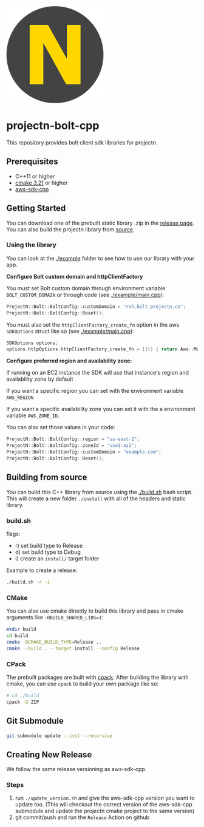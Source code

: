 ![projectn.png](./projectn.png)
# projectn-bolt-cpp

This repository provides bolt client sdk libraries for projectn.

## Prerequisites

- C++11 or higher
- [cmake 3.21](https://cmake.org/) or higher
- [aws-sdk-cpp](https://docs.aws.amazon.com/sdk-for-cpp/v1/developer-guide/getting-started.html)

## Getting Started

You can download one of the prebuilt static library .zip in the [release page](TODO).
You can also build the projectn library from [source](#building-from-source).

### Using the library

You can look at the [./example](./example) folder to see how to use our library with your app.

**Configure Bolt custom domain and httpClientFactory**

You must set Bolt custom domain through environment variable `BOLT_CUSTOM_DOMAIN` or through code (see [./example/main.cpp](./example/main.cpp)):

```c++
ProjectN::Bolt::BoltConfig::customDomain = "rvh.bolt.projectn.co";
ProjectN::Bolt::BoltConfig::Reset();
```

You must also set the `httpClientFactory_create_fn` option in the aws `SDKOptions` struct like so (see [./example/main.cpp](./example/main.cpp)): 

```c++
SDKOptions options;
options.httpOptions.httpClientFactory_create_fn = []() { return Aws::MakeShared<ProjectN::Bolt::BoltS3HttpClientFactory>(ALLOCATION_TAG); };
```

**Configure preferred region and availability zone:**

If running on an EC2 instance the SDK will use that instance's region and availability zone by default

If you want a specific region you can set with the environment variable `AWS_REGION`

If you want a specific availability zone you can set it with the a environment variable `AWS_ZONE_ID`.

You can also set those values in your code:

```c++
ProjectN::Bolt::BoltConfig::region = "us-east-2";
ProjectN::Bolt::BoltConfig::zoneId = "use1‑az2";
ProjectN::Bolt::BoltConfig::customDomain = "example.com";
ProjectN::Bolt::BoltConfig::Reset();
```

## Building from source

You can build this C++ library from source using the [./build.sh](./build.sh) bash script.
This will create a new folder `./install` with all of the headers and static library.

### build.sh

flags:

- r) set build type to Release
- d) set build type to Debug
- i) create an `install/` target folder

Example to create a release:

```bash
./build.sh -r -i
```

### CMake

You can also use cmake directly to build this library and pass in cmake arguments like `-DBUILD_SHARED_LIBS=1`:

```bash
mkdir build
cd build
cmake -DCMAKE_BUILD_TYPE=Release ..
cmake --build . --target install --config Release
```

### CPack

The prebuilt packages are built with [cpack](https://cmake.org/cmake/help/latest/module/CPack.html). After building the library with cmake, you can use `cpack` to build your own package like so:

```bash
# cd ./build
cpack -G ZIP
```

## Git Submodule

```bash
git submodule update --init --recursive
```

## Creating New Release

We follow the same release versioning as aws-sdk-cpp.

### Steps

1. run `./update_version.sh` and give the aws-sdk-cpp version you want to update too. (This will checkout the correct version of the aws-sdk-cpp submodule and update the projectn cmake project to the same version)
2. git commit/push and run the `Release` Action on github